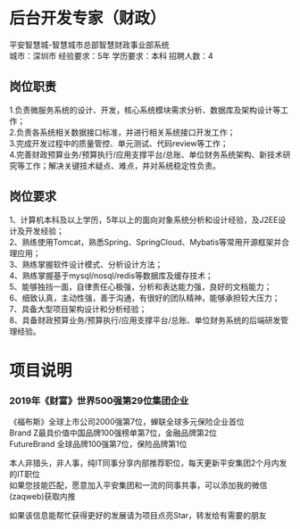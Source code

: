 # 后台开发专家（财政）
平安智慧城-智慧城市总部智慧财政事业部系统  
城市：深圳市 经验要求：5年 学历要求：本科  招聘人数：4

## 岗位职责
1.负责微服务系统的设计、开发，核心系统模块需求分析、数据库及架构设计等工作；   
2.负责各系统相关数据接口标准，并进行相关系统接口开发工作；   
3.完成开发过程中的质量管控、单元测试、代码review等工作；   
4.完善财政预算业务/预算执行/应用支撑平台/总账、单位财务系统架构、新技术研究等工作；解决关键技术疑点、难点，并对系统稳定性负责。

## 岗位要求
1、计算机本科及以上学历，5年以上的面向对象系统分析和设计经验，及J2EE设计及开发经验；   
2、熟练使用Tomcat，熟悉Spring、SpringCloud、Mybatis等常用开源框架并合理应用；   
3、熟练掌握软件设计模式、分析设计方法；   
4、熟练掌握基于mysql/nosql/redis等数据库及缓存技术；   
5、能够独挡一面，自律责任心极强，分析和表达能力强，良好的文档能力；   
6、细致认真，主动性强，善于沟通，有很好的团队精神，能够承担较大压力；   
7、具备大型项目架构设计和分析经验；   
8、具备财政预算业务/预算执行/应用支撑平台/总账、单位财务系统的后端研发管理经验。

# 项目说明

### 2019年《财富》世界500强第29位集团企业
《福布斯》全球上市公司2000强第7位，蝉联全球多元保险企业首位  
Brand Z最具价值中国品牌100强榜单第7位，金融品牌第2位  
FutureBrand 全球品牌100强第7位，保险品牌第1位

本人非猎头，非人事，纯IT同事分享内部推荐职位，每天更新平安集团2个月内发的IT职位  
如果您技能匹配，愿意加入平安集团和一流的同事共事，可以添加我的微信(zaqweb)获取内推 

如果该信息能帮忙获得更好的发展请为项目点亮Star，转发给有需要的朋友




